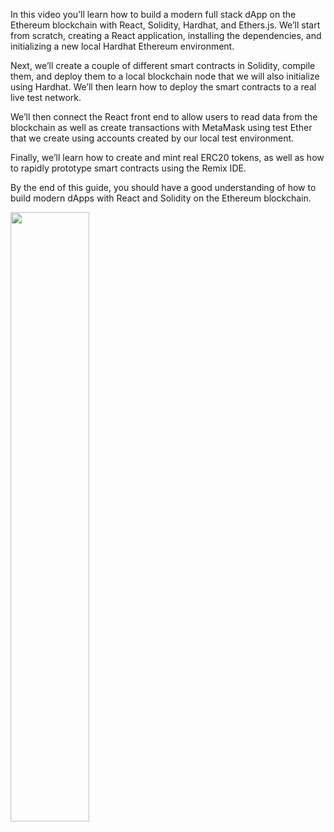 In this video you’ll learn how to build a modern full stack dApp on the Ethereum blockchain with React, Solidity, Hardhat, and Ethers.js. We’ll start from scratch, creating a React application, installing the dependencies, and initializing a new local Hardhat Ethereum environment.

Next, we’ll create a couple of different smart contracts in Solidity, compile them, and deploy them to a local blockchain node that we will also initialize using Hardhat. We’ll then learn how to deploy the smart contracts to a real live test network.

We’ll then connect the React front end to allow users to read data from the blockchain as well as create transactions with MetaMask using test Ether that we create using accounts created by our local test environment.

Finally, we’ll learn how to create and mint real ERC20 tokens, as well as how to rapidly prototype smart contracts using the Remix IDE.

By the end of this guide, you should have a good understanding of how to build modern dApps with React and Solidity on the Ethereum blockchain.
<!--iframe width="800" height="400" src="https://www.youtube.com/embed/a0osIaAOFSE" title="YouTube video player" frameborder="0" allow="accelerometer; autoplay; clipboard-write; encrypted-media; gyroscope; picture-in-picture" allowfullscreen></iframe>-->

[<img src="https://i.ytimg.com/vi/a0osIaAOFSE/maxresdefault.jpg" width="50%">](https://www.youtube.com/watch?v=a0osIaAOFSE "Ethereum development guide")
